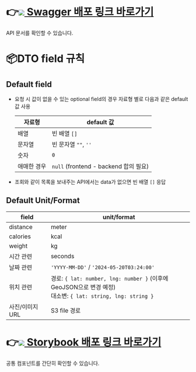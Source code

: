 # 👉<a href="#"><img src="https://img.shields.io/badge/swagger-85EA2D?style=for-the-badge&logo=swagger&logoColor=black"> Swagger 배포 링크 바로가기</a>
API 문서를 확인할 수 있습니다.
# 📦DTO field 규칙
## Default field
- 요청 시 값이 없을 수 있는 optional field의 경우 자료형 별로 다음과 같은 default 값 사용

  | 자료형 | default 값 |
  | -- | -- |
  | 배열 | 빈 배열 `[]` |
  | 문자열 | 빈 문자열 `""`, `''` |
  | 숫자 | `0` |
  | 애매한 경우 | `null` (frontend - backend 합의 필요) |

- 조회와 같이 목록을 보내주는 API에서는 data가 없으면 빈 배열 `[]` 응답
## Default Unit/Format

  | field | unit/format |
  | -- | -- |
  | distance | meter |
  | calories | kcal |
  | weight | kg |
  | 시간 관련 | seconds |
  | 날짜 관련 | `'YYYY-MM-DD'` / `'2024-05-20T03:24:00'` |
  | 위치 관련 | 경로: `{ lat: number, lng: number }` (이후에 GeoJSON으로 변경 예정)<br>대소변: `{ lat: string, lng: string }` |
  | 사진/이미지 URL | S3 file 경로 |

# 👉<a href="https://main--66547c601b5cd9fcfd4314fa.chromatic.com"><img src="https://img.shields.io/badge/storybook-FF4785?style=for-the-badge&logo=storybook&logoColor=white"> Storybook 배포 링크 바로가기</a>
공통 컴포넌트를 간단히 확인할 수 있습니다.